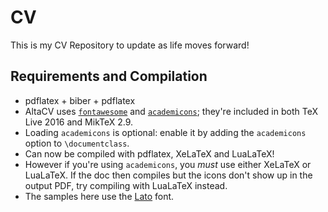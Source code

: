 # CV

This is my CV Repository to update as life moves forward!


## Requirements and Compilation

* pdflatex + biber + pdflatex
* AltaCV uses [`fontawesome`](http://www.ctan.org/pkg/fontawesome) and [`academicons`](http://www.ctan.org/pkg/academicons); they're included in both TeX Live 2016 and MikTeX 2.9.
* Loading `academicons` is optional: enable it by adding the `academicons` option to `\documentclass`.
* Can now be compiled with pdflatex, XeLaTeX and LuaLaTeX!
* However if you're using `academicons`, you _must_ use either XeLaTeX or LuaLaTeX. If the doc then compiles but the icons don't show up in the output PDF, try compiling with LuaLaTeX instead.
* The samples here use the [Lato](http://www.latofonts.com/lato-free-fonts/) font.
